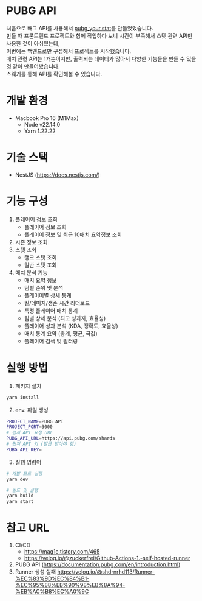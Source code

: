 # PUBG API

처음으로 배그 API를 사용해서 [pubg_your.stat](https://github.com/smw0807/pubg_your.stat)를 만들었었습니다.  
만들 때 프론트엔드 프로젝트와 함께 작업하다 보니 시간이 부족해서 스탯 관련 API만 사용한 것이 아쉬웠는데,  
이번에는 백엔드로만 구성해서 프로젝트를 시작했습니다.  
매치 관련 API는 1개뿐이지만, 출력되는 데이터가 많아서 다양한 기능들을 만들 수 있을 것 같아 만들어봤습니다.  
스웨거를 통해 API를 확인해볼 수 있습니다.

# 개발 환경

- Macbook Pro 16 (M1Max)
  - Node v22.14.0
  - Yarn 1.22.22

# 기술 스택

- NestJS (https://docs.nestjs.com/)

# 기능 구성

1. 플레이어 정보 조회
   - 플레이어 정보 조회
   - 플레이어 정보 및 최근 10매치 요약정보 조회
2. 시즌 정보 조회
3. 스탯 조회
   - 랭크 스탯 조회
   - 일반 스탯 조회
4. 매치 분석 기능
   - 매치 요약 정보
   - 팀별 순위 및 분석
   - 플레이어별 상세 통계
   - 킬/데미지/생존 시간 리더보드
   - 특정 플레이어 매치 통계
   - 팀별 상세 분석 (최고 성과자, 효율성)
   - 플레이어 성과 분석 (KDA, 정확도, 효율성)
   - 매치 통계 요약 (총계, 평균, 극값)
   - 플레이어 검색 및 필터링

# 실행 방법

1. 패키지 설치

```bash
yarn install
```

2. env. 파일 생성

```bash
PROJECT_NAME=PUBG API
PROJECT_PORT=3000
# 펍지 API 요청 URL
PUBG_API_URL=https://api.pubg.com/shards
# 펍지 API 키 (발급 받아야 함)
PUBG_API_KEY=
```

3. 실행 명령어

```bash
# 개발 모드 실행
yarn dev

# 빌드 및 실행
yarn build
yarn start
```

# 참고 URL

1. CI/CD
   - https://mag1c.tistory.com/465
   - https://velog.io/@zuckerfrei/Github-Actions-1.-self-hosted-runner
2. PUBG API (https://documentation.pubg.com/en/introduction.html)
3. Runner 생성 실패 https://velog.io/@shdrnrhd113/Runner-%EC%83%9D%EC%84%B1-%EC%95%88%EB%90%98%EB%8A%94-%EB%AC%B8%EC%A0%9C
